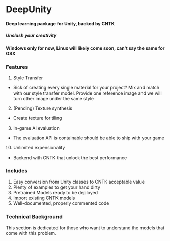 # DeepUnity
#### Deep learning package for Unity, backed by CNTK
##### Unslash your creativity 
#### Windows only for now, Linux will likely come soon, can't say the same for OSX 

### Features
1. Style Transfer
  - Sick of creating every single material for your project? 
     Mix and match with our style transfer model.
     Provide one reference image and we will turn other image under the same style
2. (Pending) Texture synthesis
  - Create texture for tiling  
3. In-game AI evaluation
  - The evaluation API is containable should be able to ship with your game
10. Unlimited expensionality
  - Backend with CNTK that unlock the best performance

### Includes
1. Easy conversion from Unity classes to CNTK acceptable value
2. Plenty of examples to get your hand dirty
3. Pretrained Models ready to be deployed
4. Import existing CNTK models
5. Well-documented, properly commented code

### Technical Background
This section is dedicated for those who want to understand the models that come with
this problem.
